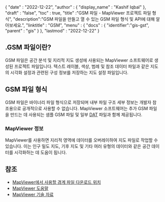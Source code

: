 {
  "date" : "2022-12-22",
  "author" : {
    "display_name" : "Kashif Iqbal"
},
  "draft" : "false",
  "toc" : true,
  "title" :"GSM 파일 - MapViewer 프로젝트 파일 형식",
  "description":"GSM 파일을 만들고 열 수 있는 GSM 파일 형식 및 API에 대해 알아보세요.",
  "linktitle" : "GSM",
  "menu" : {
    "docs" : {
      "identifier":"gis-gst",
      "parent" : "gis"
}
},
  "lastmod" : "2022-12-22"
}

## .GSM 파일이란?

GSM 파일은 공간 분석 및 지리적 지도 생성에 사용되는 MapViewer 소프트웨어로 생성된 프로젝트 파일입니다. 텍스트 레이블, 색상, 범례 및 참조 데이터 파일과 같은 지도의 시각화 설정과 관련된 구성 정보를 저장하는 지도 설정 파일입니다.

## GSM 파일 형식

GSM 파일은 바이너리 파일 형식으로 저장되며 내부 파일 구조 세부 정보는 개발자 참조용으로 공개적으로 사용할 수 없습니다. MapViewer 소프트웨어는 추가 GSM 파일을 만드는 데 사용되는 샘플 GSM 파일 및 일부 [DAT](/database/dat/) 파일과 함께 제공됩니다.

### MapViewer 정보

MapViewer를 사용하면 지리적 영역에 데이터를 오버레이하여 지도 파일로 작업할 수 있습니다. 이는 인구 밀도 지도, 기후 지도 및 기타 여러 유형의 데이터와 같은 공간 데이터를 시각화하는 데 도움이 됩니다.

## 참조 ##

* [MapViewer에서 사용할 경계 파일 다운로드 위치](https://support.goldensoftware.com/hc/en-us/articles/226664588-Where-to-download-boundary-files-for-use-in-MapViewer )
* [MapViewer 도움말](https://mapviewerhelp.goldensoftware.com/)
* [MapViewer 기술 자료](https://support.goldensoftware.com/hc/en-us/categories/115000653887-MapViewer)

